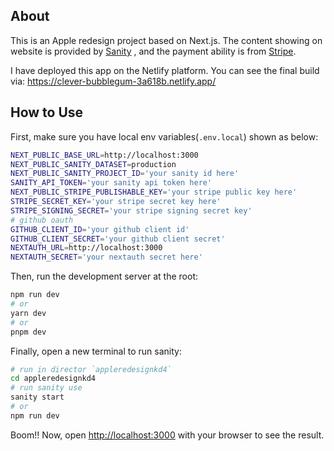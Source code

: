 ## About

This is an Apple redesign project based on Next.js. The content showing on website  is provided by [Sanity](https://www.sanity.io/) , and the payment ability is from [Stripe](https://stripe.com/zh-cn-us).

I have deployed this app on the Netlify platform. You can see the final build via: https://clever-bubblegum-3a618b.netlify.app/

## How to Use

First, make sure you have local env variables(`.env.local`) shown as below:

```bash
NEXT_PUBLIC_BASE_URL=http://localhost:3000
NEXT_PUBLIC_SANITY_DATASET=production
NEXT_PUBLIC_SANITY_PROJECT_ID='your sanity id here'
SANITY_API_TOKEN='your sanity api token here'
NEXT_PUBLIC_STRIPE_PUBLISHABLE_KEY='your stripe public key here'
STRIPE_SECRET_KEY='your stripe secret key here'
STRIPE_SIGNING_SECRET='your stripe signing secret key'
# github oauth 
GITHUB_CLIENT_ID='your github client id'
GITHUB_CLIENT_SECRET='your github client secret'
NEXTAUTH_URL=http://localhost:3000
NEXTAUTH_SECRET='your nextauth secret here'
```

Then, run the development server at the root:

```bash
npm run dev
# or
yarn dev
# or
pnpm dev
```

Finally, open a new terminal to run sanity:

```bash
# run in director `appleredesignkd4` 
cd appleredesignkd4
# run sanity use 
sanity start
# or
npm run dev
```

Boom!!  Now, open [http://localhost:3000](http://localhost:3000) with your browser to see the result.

